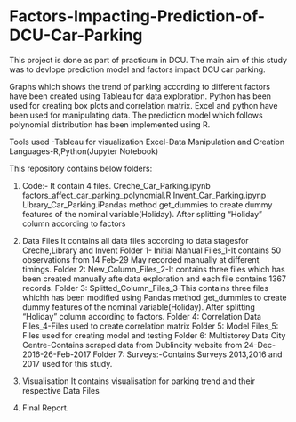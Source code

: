 # Factors-Impacting-Prediction-of-DCU-Car-Parking

This project is done as part of practicum in DCU.
The main aim of this study was to devlope prediction model and factors impact DCU car parking.

Graphs which shows the trend of parking according to different factors have been created using Tableau for data exploration. 
Python has been used for creating box plots and correlation matrix. 
Excel and python have been used for manipulating data. The prediction model which follows polynomial distribution has been implemented using R.

Tools used -Tableau for visualization
Excel-Data Manipulation and Creation
Languages-R,Python(Jupyter Notebook)

This repository contains below folders:
1. Code:-
It contain 4 files.
Creche_Car_Parking.ipynb
factors_affect_car_parking_polynomial.R
Invent_Car_Parking.ipynp
Library_Car_Parking.iPandas method get_dummies to create dummy features of the nominal variable(Holiday). After splitting “Holiday” column according to factors 

2. Data Files
It contains all data files according to data stagesfor Creche,Library and Invent
Folder 1-
Initial  Manual Files_1-It contains 50 observations from 14 Feb-29 May recorded manually at different timings.
Folder 2:
New_Column_Files_2-It contains three files which has been created manually afte data exploration and each file contains 1367 records.
Folder 3:
Splitted_Column_Files_3-This contains three files whichh has been modified using
Pandas method get_dummies to create dummy features of the nominal variable(Holiday). After splitting “Holiday” column according to factors.
Folder 4:
Correlation Data Files_4-Files used to create correlation matrix
Folder 5:
Model Files_5: Files used for creating model and testing
Folder 6:
Multistorey Data City Centre-Contains scraped data from Dublincity website from 24-Dec-2016-26-Feb-2017
Folder 7:
Surveys:-Contains Surveys 2013,2016 and 2017 used for this study.

3. Visualisation
It contains visualisation for parking trend and their respective Data Files

4. Final Report.




